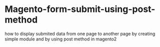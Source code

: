 # Magento-form-submit-using-post-method
how to display submited data from one page to another page by creating simple module and by using  post method in magento2 
